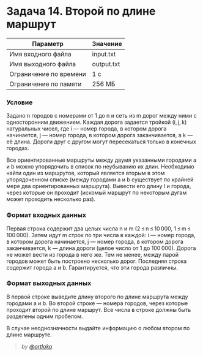  # Задача 14. Второй по длине маршрут

| Параметр | Значение |
| --- | --- |
|Имя входного файла|input.txt|
|Имя выходного файла|output.txt|
|Ограничение по времени|1 с|
|Ограничение по памяти|256 МБ|

### Условие
 Задано n городов c номерами от 1 до n и сеть из m дорог между ними с односторонним движением. Каждая дорога задается тройкой (i, j, k) натуральных чисел, где i — номер города, в котором дорога начинается, j — номер города, в котором дорога заканчивается, а k — её длина. Дороги друг с другом могут пересекаться только в конечных городах.

Все ориентированные маршруты между двумя указанными городами a и b можно упорядочить в список по неубыванию их длин. Необходимо найти один из маршрутов, который является вторым в этом упорядоченном списке (между городами a и b существует по крайней мере два ориентированных маршрута). Вывести его длину l и города, через которые он проходит (искомый маршрут по некоторым дугам может проходить несколько раз).

### Формат входных данных
 Первая строка содержит два целых числа n и m (2 ≤ n ≤ 10 000, 1 ≤ m ≤ 100 000). Затем идут m строк по три числа в каждой: i — номер города, в котором дорога начинается, j — номер города, в котором дорога заканчивается, k — длина дороги (целое число от 1 до 100 000). Дорога не может вести из города в него же. Тем не менее, между парой городов может быть построено несколько дорог. Последняя строка содержит города a и b. Гарантируется, что эти города различны.
 
### Формат выходных данных
  В первой строке выведите длину второго по длине маршрута между городами a и b. Во второй строке — номера городов, через которые проходит второй по длине маршрут. Все числа в строке должны быть разделены одним пробелом.
  
  В случае неоднозначности выдайте информацию о любом втором по длине маршруте.
  
> *by [@artloko](https://github.com/artloko)*
